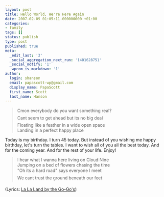 ```yaml
---
layout: post
title: Hello World, We're Here Again
date: 2007-02-09 01:05:11.000000000 +01:00
categories:
- family
tags: []
status: publish
type: post
published: true
meta:
  _edit_last: '3'
  _social_aggregation_next_run: '1401628751'
  _social_notify: '1'
  _wpcom_is_markdown: '1'
author:
  login: shanson
  email: papascott-wp@gmail.com
  display_name: PapaScott
  first_name: Scott
  last_name: Hanson
---
```

<blockquote>
  Cmon everybody do you want something real?<br />
  Cant seem to get ahead but its no big deal<br />
  Floating like a feather in a wide open space<br />
  Landing in a perfect happy place
</p></blockquote>
<p>Today is my birthday. I turn 45 today. But instead of you wishing me happy birthday, let's turn the tables. I want to wish all of you all the best today. And for the coming year. And for the rest of your life. Enjoy!</p>
<blockquote><p>
  I hear what I wanna here living on Cloud Nine<br />
  Jumping on a bed of flowers chasing the time<br />
  "Oh its a hard road" says everyone I meet<br />
  We cant trust the ground beneath our feet
</p></blockquote>
<p>(Lyrics: <a href="http://gogos.com/dd/music.html">La La Land by the Go-Go's</a>)</p>
